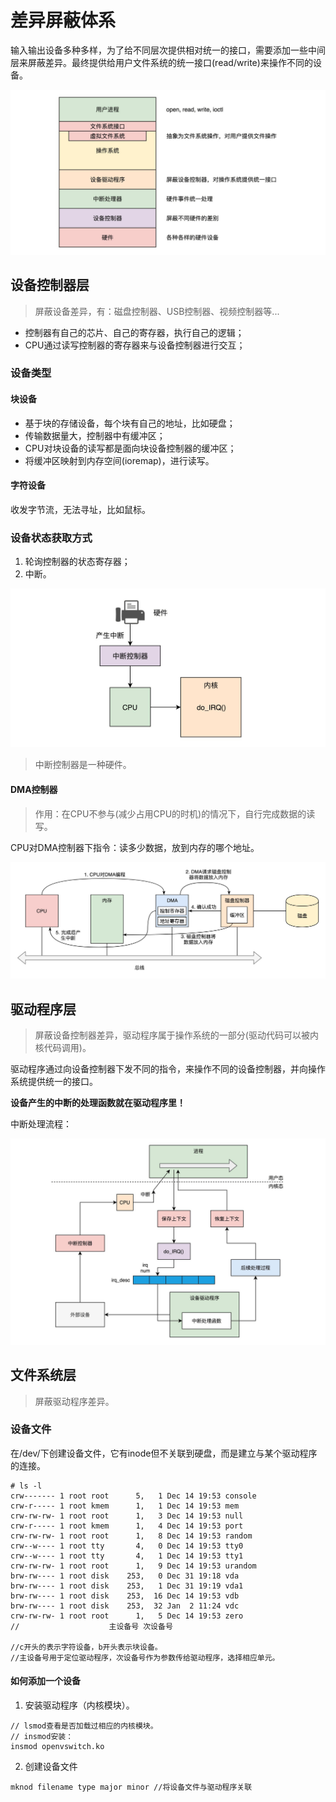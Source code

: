 # 差异屏蔽体系

输入输出设备多种多样，为了给不同层次提供相对统一的接口，需要添加一些中间层来屏蔽差异。最终提供给用户文件系统的统一接口(read/write)来操作不同的设备。

![image](https://raw.githubusercontent.com/ingangi/blog/master/img/io_layers.jpg)

## 设备控制器层

> 屏蔽设备差异，有：磁盘控制器、USB控制器、视频控制器等...

- 控制器有自己的芯片、自己的寄存器，执行自己的逻辑；
- CPU通过读写控制器的寄存器来与设备控制器进行交互；

### 设备类型
#### 块设备
- 基于块的存储设备，每个块有自己的地址，比如硬盘；
- 传输数据量大，控制器中有缓冲区；
- CPU对块设备的读写都是面向块设备控制器的缓冲区；
- 将缓冲区映射到内存空间(ioremap)，进行读写。

#### 字符设备
收发字节流，无法寻址，比如鼠标。

### 设备状态获取方式
1. 轮询控制器的状态寄存器；
2. 中断。

![image](https://raw.githubusercontent.com/ingangi/blog/master/img/irq_io.jpg)

> 中断控制器是一种硬件。

#### DMA控制器

> 作用：在CPU不参与(减少占用CPU的时机)的情况下，自行完成数据的读写。

CPU对DMA控制器下指令：读多少数据，放到内存的哪个地址。

![image](https://raw.githubusercontent.com/ingangi/blog/master/img/dma.jpeg)

## 驱动程序层

> 屏蔽设备控制器差异，驱动程序属于操作系统的一部分(驱动代码可以被内核代码调用)。

驱动程序通过向设备控制器下发不同的指令，来操作不同的设备控制器，并向操作系统提供统一的接口。

**设备产生的中断的处理函数就在驱动程序里！**

中断处理流程：

![image](https://raw.githubusercontent.com/ingangi/blog/master/img/irq_flow.jpg)

## 文件系统层

> 屏蔽驱动程序差异。

### 设备文件

在/dev/下创建设备文件，它有inode但不关联到硬盘，而是建立与某个驱动程序的连接。

```
# ls -l
crw------- 1 root root      5,   1 Dec 14 19:53 console
crw-r----- 1 root kmem      1,   1 Dec 14 19:53 mem
crw-rw-rw- 1 root root      1,   3 Dec 14 19:53 null
crw-r----- 1 root kmem      1,   4 Dec 14 19:53 port
crw-rw-rw- 1 root root      1,   8 Dec 14 19:53 random
crw--w---- 1 root tty       4,   0 Dec 14 19:53 tty0
crw--w---- 1 root tty       4,   1 Dec 14 19:53 tty1
crw-rw-rw- 1 root root      1,   9 Dec 14 19:53 urandom
brw-rw---- 1 root disk    253,   0 Dec 31 19:18 vda
brw-rw---- 1 root disk    253,   1 Dec 31 19:19 vda1
brw-rw---- 1 root disk    253,  16 Dec 14 19:53 vdb
brw-rw---- 1 root disk    253,  32 Jan  2 11:24 vdc
crw-rw-rw- 1 root root      1,   5 Dec 14 19:53 zero
//                    主设备号 次设备号

//c开头的表示字符设备，b开头表示块设备。
//主设备号用于定位驱动程序，次设备号作为参数传给驱动程序，选择相应单元。
```

#### 如何添加一个设备
1. 安装驱动程序（内核模块）。
```
// lsmod查看是否加载过相应的内核模块。
// insmod安装：
insmod openvswitch.ko
```

2. 创建设备文件
```
mknod filename type major minor //将设备文件与驱动程序关联
```





